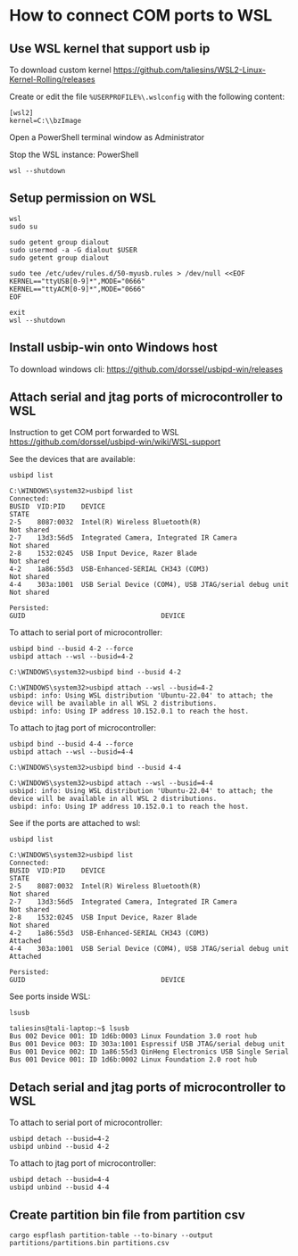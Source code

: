 
# How to connect COM ports to WSL
## Use WSL kernel that support usb ip
To download custom kernel https://github.com/taliesins/WSL2-Linux-Kernel-Rolling/releases

Create or edit the file `%USERPROFILE%\.wslconfig` with the following content:
 

```
[wsl2]
kernel=C:\\bzImage
```

Open a PowerShell terminal window as Administrator

Stop the WSL instance:
PowerShell
```
wsl --shutdown
```

## Setup permission on WSL
```
wsl
sudo su

sudo getent group dialout
sudo usermod -a -G dialout $USER
sudo getent group dialout

sudo tee /etc/udev/rules.d/50-myusb.rules > /dev/null <<EOF
KERNEL=="ttyUSB[0-9]*",MODE="0666"
KERNEL=="ttyACM[0-9]*",MODE="0666"
EOF

exit
wsl --shutdown
```
## Install usbip-win onto Windows host
To download windows cli: https://github.com/dorssel/usbipd-win/releases

## Attach serial and jtag ports of microcontroller to WSL

Instruction to get COM port forwarded to WSL https://github.com/dorssel/usbipd-win/wiki/WSL-support

See the devices that are available:
```
usbipd list
```

```
C:\WINDOWS\system32>usbipd list
Connected:
BUSID  VID:PID    DEVICE                                                        STATE
2-5    8087:0032  Intel(R) Wireless Bluetooth(R)                                Not shared
2-7    13d3:56d5  Integrated Camera, Integrated IR Camera                       Not shared
2-8    1532:0245  USB Input Device, Razer Blade                                 Not shared
4-2    1a86:55d3  USB-Enhanced-SERIAL CH343 (COM3)                              Not shared
4-4    303a:1001  USB Serial Device (COM4), USB JTAG/serial debug unit          Not shared

Persisted:
GUID                                  DEVICE
```

To attach to serial port of microcontroller:
```
usbipd bind --busid 4-2 --force 
usbipd attach --wsl --busid=4-2 
```

```
C:\WINDOWS\system32>usbipd bind --busid 4-2

C:\WINDOWS\system32>usbipd attach --wsl --busid=4-2
usbipd: info: Using WSL distribution 'Ubuntu-22.04' to attach; the device will be available in all WSL 2 distributions.
usbipd: info: Using IP address 10.152.0.1 to reach the host.
```

To attach to jtag port of microcontroller:
```
usbipd bind --busid 4-4 --force
usbipd attach --wsl --busid=4-4
```

```
C:\WINDOWS\system32>usbipd bind --busid 4-4

C:\WINDOWS\system32>usbipd attach --wsl --busid=4-4
usbipd: info: Using WSL distribution 'Ubuntu-22.04' to attach; the device will be available in all WSL 2 distributions.
usbipd: info: Using IP address 10.152.0.1 to reach the host.
```

See if the ports are attached to wsl:
```
usbipd list
```

```
C:\WINDOWS\system32>usbipd list
Connected:
BUSID  VID:PID    DEVICE                                                        STATE
2-5    8087:0032  Intel(R) Wireless Bluetooth(R)                                Not shared
2-7    13d3:56d5  Integrated Camera, Integrated IR Camera                       Not shared
2-8    1532:0245  USB Input Device, Razer Blade                                 Not shared
4-2    1a86:55d3  USB-Enhanced-SERIAL CH343 (COM3)                              Attached
4-4    303a:1001  USB Serial Device (COM4), USB JTAG/serial debug unit          Attached

Persisted:
GUID                                  DEVICE

```

See ports inside WSL:
```
lsusb
```

```
taliesins@tali-laptop:~$ lsusb
Bus 002 Device 001: ID 1d6b:0003 Linux Foundation 3.0 root hub
Bus 001 Device 003: ID 303a:1001 Espressif USB JTAG/serial debug unit
Bus 001 Device 002: ID 1a86:55d3 QinHeng Electronics USB Single Serial
Bus 001 Device 001: ID 1d6b:0002 Linux Foundation 2.0 root hub
```

## Detach serial and jtag ports of microcontroller to WSL

To attach to serial port of microcontroller:
```
usbipd detach --busid=4-2 
usbipd unbind --busid 4-2 

```

To attach to jtag port of microcontroller:
```
usbipd detach --busid=4-4
usbipd unbind --busid 4-4

```

## Create partition bin file from partition csv

```
cargo espflash partition-table --to-binary --output partitions/partitions.bin partitions.csv
```